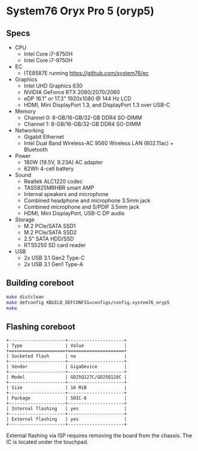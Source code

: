 # System76 Oryx Pro 5 (oryp5)

## Specs

- CPU
  - Intel Core i7-8750H
  - Intel Core i7-9750H
- EC
  - ITE8587E running https://github.com/system76/ec
- Graphics
  - Intel UHD Graphics 630
  - NVIDIA GeForce RTX 2080/2070/2060
  - eDP 16.1" or 17.3" 1920x1080 @ 144 Hz LCD
  - HDMI, Mini DisplayPort 1.3, and DisplayPort 1.3 over USB-C
- Memory
  - Channel 0: 8-GB/16-GB/32-GB DDR4 SO-DIMM
  - Channel 1: 8-GB/16-GB/32-GB DDR4 SO-DIMM
- Networking
  - Gigabit Ethernet
  - Intel Dual Band Wireless-AC 9560 Wireless LAN (802.11ac) + Bluetooth
- Power
  - 180W (19.5V, 9.23A) AC adapter
  - 62Wh 4-cell battery
- Sound
  - Realtek ALC1220 codec
  - TAS5825MRHBR smart AMP
  - Internal speakers and microphone
  - Combined headphone and microphone 3.5mm jack
  - Combined microphone and S/PDIF 3.5mm jack
  - HDMI, Mini DisplayPort, USB-C DP audio
- Storage
  - M.2 PCIe/SATA SSD1
  - M.2 PCIe/SATA SSD2
  - 2.5" SATA HDD/SSD
  - RTS5250 SD card reader
- USB
  - 2x USB 3.1 Gen2 Type-C
  - 2x USB 3.1 Gen1 Type-A

## Building coreboot

```bash
make distclean
make defconfig KBUILD_DEFCONFIG=configs/config.system76_oryp5
make
```

## Flashing coreboot

```eval_rst
+---------------------+---------------------+
| Type                | Value               |
+=====================+=====================+
| Socketed flash      | no                  |
+---------------------+---------------------+
| Vendor              | GigaDevice          |
+---------------------+---------------------+
| Model               | GD25Q127C/GD25Q128C |
+---------------------+---------------------+
| Size                | 16 MiB              |
+---------------------+---------------------+
| Package             | SOIC-8              |
+---------------------+---------------------+
| Internal flashing   | yes                 |
+---------------------+---------------------+
| External flashing   | yes                 |
+---------------------+---------------------+
```

External flashing via ISP requires removing the board from the chassis.
The IC is located under the touchpad.
